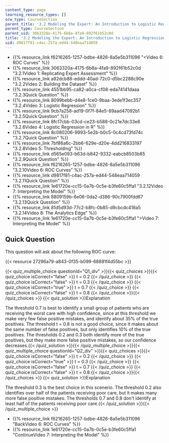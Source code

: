 ```yaml
---
content_type: page
learning_resource_types: []
ocw_type: CourseSection
parent_title: '3.2 Modeling the Expert: An Introduction to Logistic Regression'
parent_type: CourseSection
parent_uid: 3063320a-4175-6b8a-4fa9-892f61b52c0d
title: '3.2 Modeling the Expert: An Introduction to Logistic Regression'
uid: d9817f81-c4ac-257a-ed44-548eaa714059
---
```


*   {{% resource_link f6216265-1257-bdbe-4826-8a5e5b311096 "\<Video 6: ROC Curves" %}}
*   {{% resource_link 3063320a-4175-6b8a-4fa9-892f61b52c0d "3.2.1Video 1: Replicating Expert Assessment" %}}
*   {{% resource_link a92dcb88-eddd-40ad-72c0-d5bc2288c90e "3.2.2Video 2: Building the Dataset" %}}
*   {{% resource_link 4551bb95-ca82-a0ca-cf08-eda74141daaa "3.2.3Quick Question" %}}
*   {{% resource_link 8099bebb-d4e8-1ce0-9baa-3ede1f3ec357 "3.2.4Video 3: Logistic Regression" %}}
*   {{% resource_link 9cb7a258-ad19-0f7f-84e5-89aad47092b1 "3.2.5Quick Question" %}}
*   {{% resource_link 8fc17cbb-03cd-ce23-b588-0c21e7dc33e8 "3.2.6Video 4: Logistic Regression in R" %}}
*   {{% resource_link 8c080206-9993-5e2b-b0c5-0c4cd73fd74c "3.2.7Quick Question" %}}
*   {{% resource_link 7bf86a6c-2bb6-629e-d20e-4dd216833197 "3.2.8Video 5: Thresholding" %}}
*   {{% resource_link d565e093-b63d-b842-9332-eabcb8503b85 "3.2.9Quick Question" %}}
*   {{% resource_link f6216265-1257-bdbe-4826-8a5e5b311096 "3.2.10Video 6: ROC Curves" %}}
*   {{% resource_link d9817f81-c4ac-257a-ed44-548eaa714059 "3.2.11Quick Question" %}}
*   {{% resource_link 1e61720e-cc15-0a7b-0c5e-b3fe60c5ffa1 "3.2.12Video 7: Interpreting the Model" %}}
*   {{% resource_link 8809159b-6e06-0da2-d386-90c7900fdd67 "3.2.13Quick Question" %}}
*   {{% resource_link 81d5d93d-77c2-b8fc-0b85-d9cbcdc418a5 "3.2.14Video 8: The Analytics Edge" %}}
*   {{% resource_link 1e61720e-cc15-0a7b-0c5e-b3fe60c5ffa1 "\>Video 7: Interpreting the Model" %}}

Quick Question
--------------

This question will ask about the following ROC curve:

{{< resource 27296a79-a843-0f35-b099-68891f4d55bc >}}

{{< quiz_multiple_choice questionId="Q1_div" >}}{{< quiz_choices >}}{{< quiz_choice isCorrect="false" >}}&nbsp;t = 0.2&nbsp;{{< /quiz_choice >}}
{{< quiz_choice isCorrect="false" >}}&nbsp;t = 0.3&nbsp;{{< /quiz_choice >}}
{{< quiz_choice isCorrect="true" >}}&nbsp;t = 0.7&nbsp;{{< /quiz_choice >}}
{{< quiz_choice isCorrect="false" >}}&nbsp;t = 0.8&nbsp;{{< /quiz_choice >}}{{< /quiz_choices >}}
{{< quiz_solution >}}Explanation

The threshold 0.7 is best to identify a small group of patients who are receiving the worst care with high confidence, since at this threshold we make very few false positive mistakes, and identify about 35% of the true positives. The threshold t = 0.8 is not a good choice, since it makes about the same number of false positives, but only identifies 10% of the true positives. The thresholds 0.2 and 0.3 both identify more of the true positives, but they make more false positive mistakes, so our confidence decreases.{{< /quiz_solution >}}{{< /quiz_multiple_choice >}}{{< quiz_multiple_choice questionId="Q2_div" >}}{{< quiz_choices >}}{{< quiz_choice isCorrect="false" >}}&nbsp;t = 0.2&nbsp;{{< /quiz_choice >}}
{{< quiz_choice isCorrect="true" >}}&nbsp;t = 0.3&nbsp;{{< /quiz_choice >}}
{{< quiz_choice isCorrect="false" >}}&nbsp;t = 0.7&nbsp;{{< /quiz_choice >}}
{{< quiz_choice isCorrect="false" >}}&nbsp;t = 0.8&nbsp;{{< /quiz_choice >}}{{< /quiz_choices >}}
{{< quiz_solution >}}Explanation

The threshold 0.3 is the best choice in this scenerio. The threshold 0.2 also identifies over half of the patients receiving poor care, but it makes many more false positive mistakes. The thresholds 0.7 and 0.8 don't identify at least half of the patients receiving poor care.{{< /quiz_solution >}}{{< /quiz_multiple_choice >}}

*   {{% resource_link f6216265-1257-bdbe-4826-8a5e5b311096 "BackVideo 6: ROC Curves" %}}
*   {{% resource_link 1e61720e-cc15-0a7b-0c5e-b3fe60c5ffa1 "ContinueVideo 7: Interpreting the Model" %}}